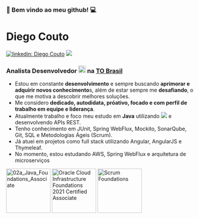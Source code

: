 ### 👋 Bem vindo ao meu github! 💻

# Diego Couto

[![linkedin: Diego Couto](https://img.shields.io/badge/-Diego%20Couto-blue?style=flat&logo=Linkedin&logoColor=white&link=https://www.linkedin.com/in/diegocorreacouto/)](https://www.linkedin.com/in/diegocorreacouto/) 
[![](https://img.shields.io/badge/Buy_Me_a_coffee!-red?style=flat&logo=buy-me-a-coffee&logoColor=black&link=https://user-images.githubusercontent.com/53017748/175069759-6bf2473d-6f3c-4b0d-a694-2d86f46d39c4.png)](https://user-images.githubusercontent.com/53017748/175069759-6bf2473d-6f3c-4b0d-a694-2d86f46d39c4.png)

### Analista Desenvolvedor <a href="#"><img style="width: 20px;" src="https://api.iconify.design/logos:java.svg"></a> na [**TO Brasil**](https://to-brasil.com/)

- Estou em constante **desenvolvimento** e sempre buscando **aprimorar e adquirir novos conhecimento**s, além de estar sempre me **desafiando**, o que me motiva a descobrir melhores soluções.
- Me considero **dedicado, autodidata, próativo, focado e com perfil de trabalho em equipe e liderança**.
- Atualmente trabalho e foco meu estudo em **Java** utilizando <a href="#">![](https://api.iconify.design/logos:spring.svg)</a> e desenvolvendo APIs REST.
- Tenho conhecimento em JUnit, Spring WebFlux, Mockito, SonarQube, Git, SQL e Metodologias Ágeis (Scrum).
- Já atuei em projetos como full stack utilizando Angular, AngularJS e Thymeleaf. 
- No momento, estou estudando AWS, Spring WebFlux e arquitetura de microserviços

<a href="#"><img width="119" alt="02a_Java_Foundations_Associate" src="https://user-images.githubusercontent.com/53017748/175122007-1dc88172-4dca-44f0-a5b0-6e7cc64686a1.png"></a>
<a href="#"><img width="119" alt="Oracle Cloud Infrastructure Foundations 2021 Certified Associate" src="https://user-images.githubusercontent.com/53017748/175121484-d29f3e64-cfe2-4fea-94cd-962caf6a0482.jpg"></a>
<a href="#"><img width="119" alt="Scrum Foundations" src="https://user-images.githubusercontent.com/53017748/175123059-d7f774be-c1ac-49a8-9915-7d53b863842f.png"></a>


<!--
**dccouto/dccouto** is a ✨ _special_ ✨ repository because its `README.md` (this file) appears on your GitHub profile.

Here are some ideas to get you started:

- 🔭 I’m currently working on ...
- 🌱 I’m currently learning ...
- 👯 I’m looking to collaborate on ...
- 🤔 I’m looking for help with ...
- 💬 Ask me about ...
- 📫 How to reach me: ...
- 😄 Pronouns: ...
- ⚡ Fun fact: ...
-->
